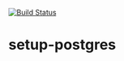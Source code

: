 [![Build Status](https://travis-ci.org/DenimCity/setup-postgres.svg?branch=master)](https://travis-ci.org/DenimCity/setup-postgres)
# setup-postgres
